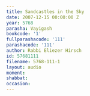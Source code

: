 ```yaml
---
title: Sandcastles in the Sky
date: 2007-12-15 00:00:00 Z
year: 5768
parasha: Vayigash
bookcode: '1'
fullparashacode: '111'
parashacode: '111'
author: Rabbi Eliezer Hirsch
id: 57681111
filename: 5768-111-1
layout: audio
moment: 
shabbat: 
occasion: 
---
```


